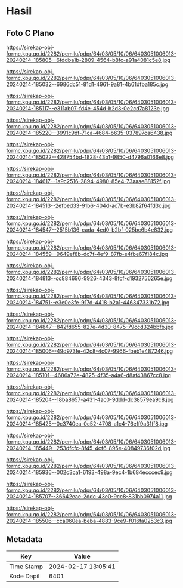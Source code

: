 # Hasil

## Foto C Plano

https://sirekap-obj-formc.kpu.go.id/2282/pemilu/pdpr/64/03/05/10/06/6403051006013-20240214-185805--6fddba1b-2809-4564-b8fc-a91a4081c5e8.jpg

https://sirekap-obj-formc.kpu.go.id/2282/pemilu/pdpr/64/03/05/10/06/6403051006013-20240214-185032--6986dc51-81d1-4961-9a81-4b61dfba185c.jpg

https://sirekap-obj-formc.kpu.go.id/2282/pemilu/pdpr/64/03/05/10/06/6403051006013-20240214-185117--e311ab07-fd4e-454d-b2d3-0e2cd7a8123e.jpg

https://sirekap-obj-formc.kpu.go.id/2282/pemilu/pdpr/64/03/05/10/06/6403051006013-20240214-185220--3991c9df-71ca-4684-b635-037897ca6438.jpg

https://sirekap-obj-formc.kpu.go.id/2282/pemilu/pdpr/64/03/05/10/06/6403051006013-20240214-185022--428754bd-1828-43b1-9850-d4796a0166e8.jpg

https://sirekap-obj-formc.kpu.go.id/2282/pemilu/pdpr/64/03/05/10/06/6403051006013-20240214-184617--1a9c2516-2894-4980-85e4-73aaae88152f.jpg

https://sirekap-obj-formc.kpu.go.id/2282/pemilu/pdpr/64/03/05/10/06/6403051006013-20240214-184513--2efbed33-91b6-404d-ac7b-e3b82f64fd3c.jpg

https://sirekap-obj-formc.kpu.go.id/2282/pemilu/pdpr/64/03/05/10/06/6403051006013-20240214-184547--2515b136-cada-4ed0-b2bf-025bc6b4e832.jpg

https://sirekap-obj-formc.kpu.go.id/2282/pemilu/pdpr/64/03/05/10/06/6403051006013-20240214-184559--9649ef8b-dc7f-4ef9-87fb-e4fbe67f184c.jpg

https://sirekap-obj-formc.kpu.go.id/2282/pemilu/pdpr/64/03/05/10/06/6403051006013-20240214-184813--cc884696-9926-4343-8fcf-d1932756265e.jpg

https://sirekap-obj-formc.kpu.go.id/2282/pemilu/pdpr/64/03/05/10/06/6403051006013-20240214-184751--e3e0e3fe-917d-4418-b2a1-446347331b72.jpg

https://sirekap-obj-formc.kpu.go.id/2282/pemilu/pdpr/64/03/05/10/06/6403051006013-20240214-184847--842fd655-827e-4d30-8475-79ccd324bbfb.jpg

https://sirekap-obj-formc.kpu.go.id/2282/pemilu/pdpr/64/03/05/10/06/6403051006013-20240214-185006--49d973fe-42c8-4c07-9966-fbeb1e487246.jpg

https://sirekap-obj-formc.kpu.go.id/2282/pemilu/pdpr/64/03/05/10/06/6403051006013-20240214-185101--4686a72e-4825-4f35-a4a6-d8af43867cc8.jpg

https://sirekap-obj-formc.kpu.go.id/2282/pemilu/pdpr/64/03/05/10/06/6403051006013-20240214-185204--18ba8657-a431-4ac0-9ddd-dc38579ea9c8.jpg

https://sirekap-obj-formc.kpu.go.id/2282/pemilu/pdpr/64/03/05/10/06/6403051006013-20240214-185425--0c3740ea-0c52-4708-a1c4-76eff9a31ff8.jpg

https://sirekap-obj-formc.kpu.go.id/2282/pemilu/pdpr/64/03/05/10/06/6403051006013-20240214-185449--253dfcfc-8f45-4cf6-895e-40849736f02d.jpg

https://sirekap-obj-formc.kpu.go.id/2282/pemilu/pdpr/64/03/05/10/06/6403051006013-20240214-185936--002c3ca1-6193-498a-9ec4-1b684ecccec9.jpg

https://sirekap-obj-formc.kpu.go.id/2282/pemilu/pdpr/64/03/05/10/06/6403051006013-20240214-185707--36642eae-2ddc-43e0-9cc8-831bb0974a11.jpg

https://sirekap-obj-formc.kpu.go.id/2282/pemilu/pdpr/64/03/05/10/06/6403051006013-20240214-185506--cca060ea-beba-4883-9ce9-f016fa0253c3.jpg


## Metadata

| Key        | Value               |
| ---------- | ------------------- |
| Time Stamp | 2024-02-17 13:05:41 |
| Kode Dapil | 6401                |



